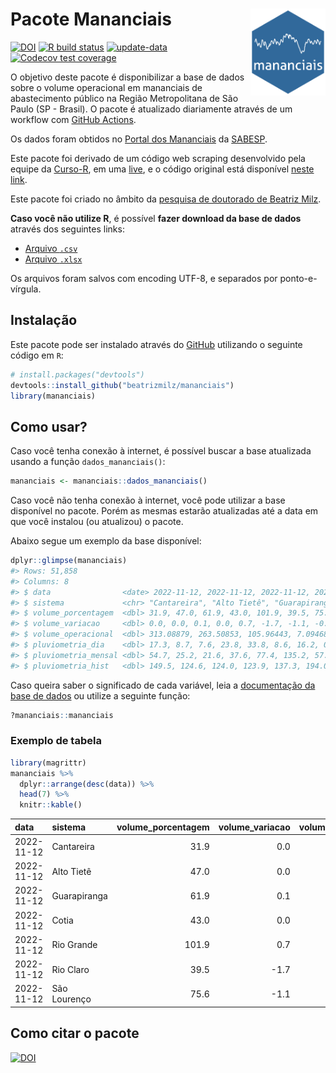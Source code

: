 
<!-- README.md is generated from README.Rmd. Please edit that file -->

# Pacote Mananciais <img src="man/figures/hexlogo.png" align="right" width = "120px"/>

<!-- badges: start -->

[![DOI](https://zenodo.org/badge/DOI/10.5281/zenodo.4733056.svg)](https://doi.org/10.5281/zenodo.4733056)
[![R build
status](https://github.com/beatrizmilz/mananciais/workflows/R-CMD-check/badge.svg)](https://github.com/beatrizmilz/mananciais/actions)
[![update-data](https://github.com/beatrizmilz/mananciais/actions/workflows/2-update_data.yaml/badge.svg)](https://github.com/beatrizmilz/mananciais/actions/workflows/2-update_data.yaml)
[![Codecov test
coverage](https://codecov.io/gh/beatrizmilz/mananciais/branch/master/graph/badge.svg)](https://codecov.io/gh/beatrizmilz/mananciais?branch=master)
<!-- badges: end -->

O objetivo deste pacote é disponibilizar a base de dados sobre o volume
operacional em mananciais de abastecimento público na Região
Metropolitana de São Paulo (SP - Brasil). O pacote é atualizado
diariamente através de um workflow com [GitHub
Actions](https://github.com/beatrizmilz/mananciais/actions).

Os dados foram obtidos no [Portal dos
Mananciais](http://mananciais.sabesp.com.br/Situacao) da
[SABESP](http://site.sabesp.com.br/site/Default.aspx).

Este pacote foi derivado de um código web scraping desenvolvido pela
equipe da [Curso-R](https://www.curso-r.com/), em uma
[live](https://youtu.be/jvZIxrMmOcQ), e o código original está
disponível [neste
link](https://github.com/curso-r/lives/blob/master/drafts/20200730_scraper_sabesp.R).

Este pacote foi criado no âmbito da [pesquisa de doutorado de Beatriz
Milz](https://beatrizmilz.github.io/tese/).

**Caso você não utilize R**, é possível **fazer download da base de
dados** através dos seguintes links:

- [Arquivo
  `.csv`](https://github.com/beatrizmilz/mananciais/raw/master/inst/extdata/mananciais.csv)
- [Arquivo
  `.xlsx`](https://github.com/beatrizmilz/mananciais/blob/master/inst/extdata/mananciais.xlsx?raw=true)

Os arquivos foram salvos com encoding UTF-8, e separados por
ponto-e-vírgula.

## Instalação

Este pacote pode ser instalado através do [GitHub](https://github.com/)
utilizando o seguinte código em `R`:

``` r
# install.packages("devtools")
devtools::install_github("beatrizmilz/mananciais")
library(mananciais)
```

## Como usar?

Caso você tenha conexão à internet, é possível buscar a base atualizada
usando a função `dados_mananciais()`:

``` r
mananciais <- mananciais::dados_mananciais() 
```

Caso você não tenha conexão à internet, você pode utilizar a base
disponível no pacote. Porém as mesmas estarão atualizadas até a data em
que você instalou (ou atualizou) o pacote.

Abaixo segue um exemplo da base disponível:

``` r
dplyr::glimpse(mananciais)
#> Rows: 51,858
#> Columns: 8
#> $ data                <date> 2022-11-12, 2022-11-12, 2022-11-12, 2022-11-12, 2…
#> $ sistema             <chr> "Cantareira", "Alto Tietê", "Guarapiranga", "Cotia…
#> $ volume_porcentagem  <dbl> 31.9, 47.0, 61.9, 43.0, 101.9, 39.5, 75.6, 31.9, 4…
#> $ volume_variacao     <dbl> 0.0, 0.0, 0.1, 0.0, 0.7, -1.7, -1.1, -0.1, -0.1, -…
#> $ volume_operacional  <dbl> 313.08879, 263.50853, 105.96443, 7.09468, 114.2931…
#> $ pluviometria_dia    <dbl> 17.3, 8.7, 7.6, 23.8, 33.8, 8.6, 16.2, 0.0, 0.0, 0…
#> $ pluviometria_mensal <dbl> 54.7, 25.2, 21.6, 37.6, 77.4, 135.2, 57.4, 37.4, 1…
#> $ pluviometria_hist   <dbl> 149.5, 124.6, 124.0, 123.9, 137.3, 194.0, 151.2, 1…
```

Caso queira saber o significado de cada variável, leia a [documentação
da base de
dados](https://beatrizmilz.github.io/mananciais/reference/mananciais.html)
ou utilize a seguinte função:

``` r
?mananciais::mananciais
```

### Exemplo de tabela

``` r
library(magrittr)
mananciais %>% 
  dplyr::arrange(desc(data)) %>% 
  head(7) %>%
  knitr::kable()
```

| data       | sistema      | volume_porcentagem | volume_variacao | volume_operacional | pluviometria_dia | pluviometria_mensal | pluviometria_hist |
|:-----------|:-------------|-------------------:|----------------:|-------------------:|-----------------:|--------------------:|------------------:|
| 2022-11-12 | Cantareira   |               31.9 |             0.0 |          313.08879 |             17.3 |                54.7 |             149.5 |
| 2022-11-12 | Alto Tietê   |               47.0 |             0.0 |          263.50853 |              8.7 |                25.2 |             124.6 |
| 2022-11-12 | Guarapiranga |               61.9 |             0.1 |          105.96443 |              7.6 |                21.6 |             124.0 |
| 2022-11-12 | Cotia        |               43.0 |             0.0 |            7.09468 |             23.8 |                37.6 |             123.9 |
| 2022-11-12 | Rio Grande   |              101.9 |             0.7 |          114.29317 |             33.8 |                77.4 |             137.3 |
| 2022-11-12 | Rio Claro    |               39.5 |            -1.7 |            5.39873 |              8.6 |               135.2 |             194.0 |
| 2022-11-12 | São Lourenço |               75.6 |            -1.1 |           67.13308 |             16.2 |                57.4 |             151.2 |

## Como citar o pacote

[![DOI](https://zenodo.org/badge/DOI/10.5281/zenodo.4733056.svg)](https://doi.org/10.5281/zenodo.4733056)
